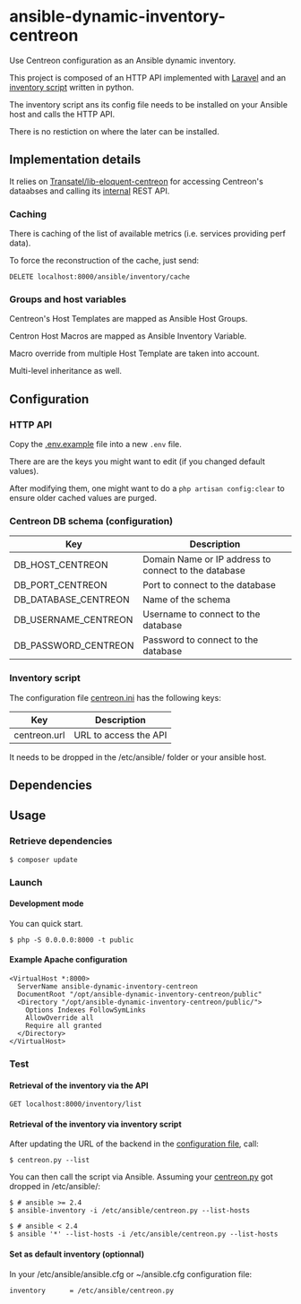 # ansible-dynamic-inventory-centreon

Use Centreon configuration as an Ansible dynamic inventory.

This project is composed of an HTTP API implemented with [Laravel](https://laravel.com/) and an [inventory script](./misc_scripts/ansible/centreon.py) written in python.

The inventory script ans its config file needs to be installed on your Ansible host and calls the HTTP API.

There is no restiction on where the later can be installed.

## Implementation details

It relies on [Transatel/lib-eloquent-centreon](https://github.com/Transatel/lib-eloquent-centreon) for accessing Centreon's dataabses and calling its [internal](https://github.com/centreon/centreon/tree/master/www/include/common/webServices/rest) REST API.

### Caching

There is caching of the list of available metrics (i.e. services providing perf data).

To force the reconstruction of the cache, just send:

```
DELETE localhost:8000/ansible/inventory/cache
```

### Groups and host variables

Centreon's Host Templates are mapped as Ansible Host Groups.

Centron Host Macros are mapped as Ansible Inventory Variable.

Macro override from multiple Host Template are taken into account.

Multi-level inheritance as well.

## Configuration

### HTTP API

Copy the [.env.example](.env.example) file into a new `.env` file.

There are are the keys you might want to edit (if you changed default values).

After modifying them, one might want to do a `php artisan config:clear` to ensure older cached values are purged.

### Centreon DB schema (configuration)

| Key                    | Description                                          |
| --                     | --                                                   |
| DB\_HOST\_CENTREON     | Domain Name or IP address to connect to the database |
| DB\_PORT\_CENTREON     | Port to connect to the database                      |
| DB\_DATABASE\_CENTREON | Name of the schema                                   |
| DB\_USERNAME\_CENTREON | Username to connect to the database                  |
| DB\_PASSWORD\_CENTREON | Password to connect to the database                  |

### Inventory script

The configuration file [centreon.ini](./misc_scripts/ansible/centreon.ini) has the following keys:

| Key          | Description           |
| --           | --                    |
| centreon.url | URL to access the API |

It needs to be dropped in the /etc/ansible/ folder or your ansible host.

## Dependencies


## Usage

### Retrieve dependencies

	$ composer update

### Launch

#### Development mode

You can quick start.

	$ php -S 0.0.0.0:8000 -t public

#### Example Apache configuration

```
<VirtualHost *:8000>
  ServerName ansible-dynamic-inventory-centreon
  DocumentRoot "/opt/ansible-dynamic-inventory-centreon/public"
  <Directory "/opt/ansible-dynamic-inventory-centreon/public/">
    Options Indexes FollowSymLinks
    AllowOverride all
    Require all granted
  </Directory>
</VirtualHost>
```

### Test

#### Retrieval of the inventory via the API

```
GET localhost:8000/inventory/list
```

#### Retrieval of the inventory via inventory script

After updating the URL of the backend in the [configuration file](./misc_scripts/ansible/centreon.ini), call:

	$ centreon.py --list

You can then call the script via Ansible. Assuming your [centreon.py](./misc_scripts/ansible/centreon.py) got dropped in /etc/ansible/:

```
$ # ansible >= 2.4
$ ansible-inventory -i /etc/ansible/centreon.py --list-hosts

$ # ansible < 2.4
$ ansible '*' --list-hosts -i /etc/ansible/centreon.py --list-hosts
```

#### Set as default inventory (optionnal)

In your /etc/ansible/ansible.cfg or ~/ansible.cfg configuration file:

	inventory      = /etc/ansible/centreon.py
